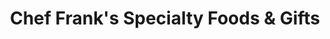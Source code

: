 ---
title: "Chef Frank's Specialty Foods & Gifts"
url: /grawn/chef-franks-specialty-foods-and-gifts/
shop: bakery
---
